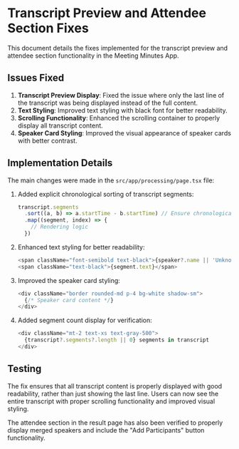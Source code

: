 # Transcript Preview and Attendee Section Fixes

This document details the fixes implemented for the transcript preview and attendee section functionality in the Meeting Minutes App.

## Issues Fixed

1. **Transcript Preview Display**: Fixed the issue where only the last line of the transcript was being displayed instead of the full content.
2. **Text Styling**: Improved text styling with black font for better readability.
3. **Scrolling Functionality**: Enhanced the scrolling container to properly display all transcript content.
4. **Speaker Card Styling**: Improved the visual appearance of speaker cards with better contrast.

## Implementation Details

The main changes were made in the `src/app/processing/page.tsx` file:

1. Added explicit chronological sorting of transcript segments:
   ```typescript
   transcript.segments
     .sort((a, b) => a.startTime - b.startTime) // Ensure chronological order
     .map((segment, index) => {
       // Rendering logic
     })
   ```

2. Enhanced text styling for better readability:
   ```typescript
   <span className="font-semibold text-black">{speaker?.name || 'Unknown'}:</span>{' '}
   <span className="text-black">{segment.text}</span>
   ```

3. Improved the speaker card styling:
   ```typescript
   <div className="border rounded-md p-4 bg-white shadow-sm">
     {/* Speaker card content */}
   </div>
   ```

4. Added segment count display for verification:
   ```typescript
   <div className="mt-2 text-xs text-gray-500">
     {transcript?.segments?.length || 0} segments in transcript
   </div>
   ```

## Testing

The fix ensures that all transcript content is properly displayed with good readability, rather than just showing the last line. Users can now see the entire transcript with proper scrolling functionality and improved visual styling.

The attendee section in the result page has also been verified to properly display merged speakers and include the "Add Participants" button functionality.
